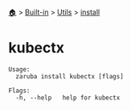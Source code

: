 <!--startTocHeader-->
[🏠](../../../README.md) > [Built-in](../../README.md) > [Utils](../README.md) > [install](README.md)
# kubectx
<!--endTocHeader-->

```
Usage:
  zaruba install kubectx [flags]

Flags:
  -h, --help   help for kubectx

```

<!--startTocSubtopic-->
<!--endTocSubtopic-->